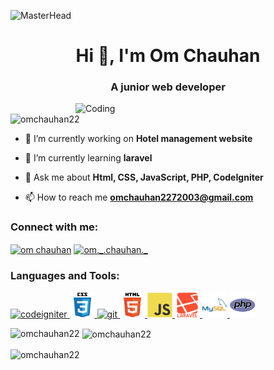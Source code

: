 ![MasterHead](https://media.licdn.com/dms/image/v2/D4D16AQEq2Gq9Aciuwg/profile-displaybackgroundimage-shrink_350_1400/profile-displaybackgroundimage-shrink_350_1400/0/1704601603753?e=1736985600&v=beta&t=R_Na-YzVswT8Qd_L2tohKsO8ErglkZIaoTvs4jP3QhY)
<h1 align="center">Hi 👋, I'm Om Chauhan</h1>
<h3 align="center">A junior web developer</h3>
<img align="right" alt="Coding" width="400" src="https://cdn.dribbble.com/users/1162077/screenshots/3848914/programmer.gif">
<p align="left"> <img src="https://komarev.com/ghpvc/?username=omchauhan22&label=Profile%20views&color=0e75b6&style=flat" alt="omchauhan22" /> </p>

- 🔭 I’m currently working on **Hotel management website**

- 🌱 I’m currently learning **laravel**

- 💬 Ask me about **Html, CSS, JavaScript, PHP, CodeIgniter**

- 📫 How to reach me **omchauhan2272003@gmail.com**

<h3 align="left">Connect with me:</h3>
<p align="left">
<a href="https://linkedin.com/in/om chauhan" target="blank"><img align="center" src="https://raw.githubusercontent.com/rahuldkjain/github-profile-readme-generator/master/src/images/icons/Social/linked-in-alt.svg" alt="om chauhan" height="30" width="40" /></a>
<a href="https://instagram.com/om._.chauhan._" target="blank"><img align="center" src="https://raw.githubusercontent.com/rahuldkjain/github-profile-readme-generator/master/src/images/icons/Social/instagram.svg" alt="om._.chauhan._" height="30" width="40" /></a>
</p>

<h3 align="left">Languages and Tools:</h3>
<p align="left"> <a href="https://codeigniter.com" target="_blank" rel="noreferrer"> <img src="https://cdn.worldvectorlogo.com/logos/codeigniter.svg" alt="codeigniter" width="40" height="40"/> </a> <a href="https://www.w3schools.com/css/" target="_blank" rel="noreferrer"> <img src="https://raw.githubusercontent.com/devicons/devicon/master/icons/css3/css3-original-wordmark.svg" alt="css3" width="40" height="40"/> </a> <a href="https://git-scm.com/" target="_blank" rel="noreferrer"> <img src="https://www.vectorlogo.zone/logos/git-scm/git-scm-icon.svg" alt="git" width="40" height="40"/> </a> <a href="https://www.w3.org/html/" target="_blank" rel="noreferrer"> <img src="https://raw.githubusercontent.com/devicons/devicon/master/icons/html5/html5-original-wordmark.svg" alt="html5" width="40" height="40"/> </a> <a href="https://developer.mozilla.org/en-US/docs/Web/JavaScript" target="_blank" rel="noreferrer"> <img src="https://raw.githubusercontent.com/devicons/devicon/master/icons/javascript/javascript-original.svg" alt="javascript" width="40" height="40"/> </a> <a href="https://laravel.com/" target="_blank" rel="noreferrer"> <img src="https://raw.githubusercontent.com/devicons/devicon/master/icons/laravel/laravel-plain-wordmark.svg" alt="laravel" width="40" height="40"/> </a> <a href="https://www.mysql.com/" target="_blank" rel="noreferrer"> <img src="https://raw.githubusercontent.com/devicons/devicon/master/icons/mysql/mysql-original-wordmark.svg" alt="mysql" width="40" height="40"/> </a> <a href="https://www.php.net" target="_blank" rel="noreferrer"> <img src="https://raw.githubusercontent.com/devicons/devicon/master/icons/php/php-original.svg" alt="php" width="40" height="40"/> </a> </p>

<p><img align="left" src="https://github-readme-stats.vercel.app/api/top-langs?username=omchauhan22&show_icons=true&locale=en&layout=compact" alt="omchauhan22" /></p>

<p>&nbsp;<img align="center" src="https://github-readme-stats.vercel.app/api?username=omchauhan22&show_icons=true&locale=en" alt="omchauhan22" /></p>

<p><img align="center" src="https://github-readme-streak-stats.herokuapp.com/?user=omchauhan22&" alt="omchauhan22" /></p>
